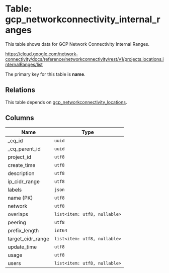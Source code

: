 # Table: gcp_networkconnectivity_internal_ranges

This table shows data for GCP Network Connectivity Internal Ranges.

https://cloud.google.com/network-connectivity/docs/reference/networkconnectivity/rest/v1/projects.locations.internalRanges/list

The primary key for this table is **name**.

## Relations

This table depends on [gcp_networkconnectivity_locations](gcp_networkconnectivity_locations.md).

## Columns

| Name          | Type          |
| ------------- | ------------- |
|_cq_id|`uuid`|
|_cq_parent_id|`uuid`|
|project_id|`utf8`|
|create_time|`utf8`|
|description|`utf8`|
|ip_cidr_range|`utf8`|
|labels|`json`|
|name (PK)|`utf8`|
|network|`utf8`|
|overlaps|`list<item: utf8, nullable>`|
|peering|`utf8`|
|prefix_length|`int64`|
|target_cidr_range|`list<item: utf8, nullable>`|
|update_time|`utf8`|
|usage|`utf8`|
|users|`list<item: utf8, nullable>`|